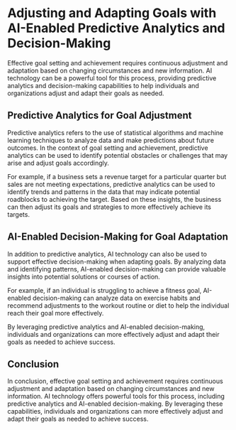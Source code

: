 Adjusting and Adapting Goals with AI-Enabled Predictive Analytics and Decision-Making
==========================================================================================================================================================

Effective goal setting and achievement requires continuous adjustment and adaptation based on changing circumstances and new information. AI technology can be a powerful tool for this process, providing predictive analytics and decision-making capabilities to help individuals and organizations adjust and adapt their goals as needed.

Predictive Analytics for Goal Adjustment
----------------------------------------

Predictive analytics refers to the use of statistical algorithms and machine learning techniques to analyze data and make predictions about future outcomes. In the context of goal setting and achievement, predictive analytics can be used to identify potential obstacles or challenges that may arise and adjust goals accordingly.

For example, if a business sets a revenue target for a particular quarter but sales are not meeting expectations, predictive analytics can be used to identify trends and patterns in the data that may indicate potential roadblocks to achieving the target. Based on these insights, the business can then adjust its goals and strategies to more effectively achieve its targets.

AI-Enabled Decision-Making for Goal Adaptation
----------------------------------------------

In addition to predictive analytics, AI technology can also be used to support effective decision-making when adapting goals. By analyzing data and identifying patterns, AI-enabled decision-making can provide valuable insights into potential solutions or courses of action.

For example, if an individual is struggling to achieve a fitness goal, AI-enabled decision-making can analyze data on exercise habits and recommend adjustments to the workout routine or diet to help the individual reach their goal more effectively.

By leveraging predictive analytics and AI-enabled decision-making, individuals and organizations can more effectively adjust and adapt their goals as needed to achieve success.

Conclusion
----------

In conclusion, effective goal setting and achievement requires continuous adjustment and adaptation based on changing circumstances and new information. AI technology offers powerful tools for this process, including predictive analytics and AI-enabled decision-making. By leveraging these capabilities, individuals and organizations can more effectively adjust and adapt their goals as needed to achieve success.
